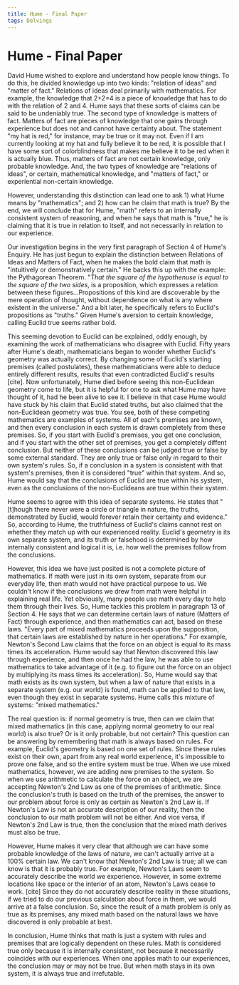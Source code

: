 ```yaml
---
title: Hume - Final Paper
tags: Delvings
---
```


# Hume - Final Paper
David Hume wished to explore and understand how people know things. To do this, he divided knowledge up into two kinds: "relation of ideas" and "matter of fact." Relations of ideas deal primarily with mathematics. For example, the knowledge that 2+2=4 is a piece of knowledge that has to do with the relation of 2 and 4. Hume says that these sorts of claims can be said to be undeniably true. The second type of knowledge is matters of fact. Matters of fact are pieces of knowledge that one gains through experience but does not and cannot have certainty about. The statement "my hat is red," for instance, may be true or it may not. Even if I am currently looking at my hat and fully believe it to be red, it is possible that I have some sort of colorblindness that makes me believe it to be red when it is actually blue. Thus, matters of fact are not certain knowledge, only probable knowledge. And, the two types of knowledge are "relations of ideas", or certain, mathematical knowledge, and "matters of fact," or experiential non-certain knowledge.

However, understanding this distinction can lead one to ask 1) what Hume means by "mathematics"; and 2) how can he claim that math is true? By the end, we will conclude that for Hume, "math" refers to an internally consistent system of reasoning, and when he says that math is "true," he is claiming that it is true in relation to itself, and not necessarily in relation to our experience. 

Our investigation begins in the very first paragraph of Section 4 of Hume's Enquiry. He has just begun to explain the distinction between Relations of Ideas and Matters of Fact, when he makes the bold claim that math is "intuitively or demonstratively certain." He backs this up with the example: the Pythagorean Theorem. "*That the square of the hypothenuse is equal to the square of the two sides*, is a proposition, which expresses a relation between these figures...Propositions of this kind are discoverable by the mere operation of thought, without dependence on what is any where existent in the universe." And a bit later, he specifically refers to Euclid's propositions as "truths." Given Hume's aversion to certain knowledge, calling Euclid true seems rather bold.

This seeming devotion to Euclid can be explained, oddly enough, by examining the work of mathematicians who disagree with Euclid. Fifty years after Hume's death, mathematicians began to wonder whether Euclid's geometry was actually correct. By changing some of Euclid's starting premises (called postulates), these mathematicians were able to deduce entirely different results, results that even contradicted Euclid's results [cite]. Now unfortunately, Hume died before seeing this non-Euclidean geometry come to life, but it is helpful for one to ask what Hume may have thought of it, had he been alive to see it. I believe in that case Hume would have stuck by his claim that Euclid stated truths, but also claimed that the non-Euclidean geometry was true. You see, both of these competing mathematics are examples of systems. All of each's premises are known, and then every conclusion in each system is drawn completely from these premises. So, if you start with Euclid's premises, you get one conclusion, and if you start with the other set of premises, you get a completely diffent conclusion. But neither of these conclusions can be judged true or false by some external standard. They are only true or false only in regard to their own system's rules. So, if a conclusion in a system is consistent with that system's premises, then it is considered "true" within that system. And so, Hume would say that the conclusions of Euclid are true within his system, even as the conclusions of the non-Euclideans are true within their system.

Hume seems to agree with this idea of separate systems. He states that "[t]hough there never were a circle or triangle in nature, the truths, demonstrated by Euclid, would forever retain their certainty and evidence." So, according to Hume, the truthfulness of Euclid's claims cannot rest on whether they match up with our experienced reality. Euclid's geometry is its own separate system, and its truth or falsehood is determined by how internally consistent and logical it is, i.e. how well the premises follow from the conclusions. 

However, this idea we have just posited is not a complete picture of mathematics. If math were just in its own system, separate from our everyday life, then math would not have practical purpose to us. We couldn't know if the conclusions we drew from math were helpful in explaining real life. Yet obviously, many people use math every day to help them through their lives. So, Hume tackles this problem in paragraph 13 of Section 4. He says that we can determine certain laws of nature (Matters of Fact) through experience, and then mathematics can act, based on these laws. "Every part of mixed mathematics proceeds upon the supposition, that certain laws are established by nature in her operations." For example, Newton's Second Law claims that the force on an object is equal to its mass times its acceleration. Hume would say that Newton discovered this law through experience, and then once he had the law, he was able to use mathematics to take advantage of it (e.g. to figure out the force on an object by multiplying its mass times its acceleration). So, Hume would say that math exists as its own system, but when a law of nature that exists in a separate system (e.g. our world) is found, math can be applied to that law, even though they exist in separate systems. Hume calls this mixture of systems: "mixed mathematics." 

The real question is: if normal geometry is true, then can we claim that mixed mathematics (in this case, applying normal geometry to our real world) is also true? Or is it only probable, but not certain? This question can be answering by remembering that math is always based on rules. For example, Euclid's geometry is based on one set of rules. Since these rules exist on their own, apart from any real world experience, it's impossible to prove one false, and so the entire system must be true. When we use mixed mathematics, however, we are adding new premises to the system. So when we use arithmetic to calculate the force on an object, we are accepting Newton's 2nd Law as one of the premises of arithmetic. Since the conclusion's truth is based on the truth of the premises, the answer to our problem about force is only as certain as Newton's 2nd Law is. If Newton's Law is not an accurate description of our reality, then the conclusion to our math problem will not be either. And vice versa, if Newton's 2nd Law is true, then the conclusion that the mixed math derives must also be true.

However, Hume makes it very clear that although we can have some probable knowledge of the laws of nature, we can't actually arrive at a 100% certain law. We can't know that Newton's 2nd Law is true; all we can know is that it is probably true. For example, Newton's Laws seem to accurately describe the world we experience. However, in some extreme locations like space or the interior of an atom, Newton's Laws cease to work. [cite] Since they do not accurately describe reality in these situations, if we tried to do our previous calculation about force in them, we would arrive at a false conclusion. So, since the result of a math problem is only as true as its premises, any mixed math based on the natural laws we have discovered is only probable at best.

In conclusion, Hume thinks that math is just a system with rules and premises that are logically dependent on these rules. Math is considered true only because it is internally consistent, not because it necessarily coincides with our experiences. When one applies math to our experiences, the conclusion may or may not be true. But when math stays in its own system, it is always true and irrefutable.